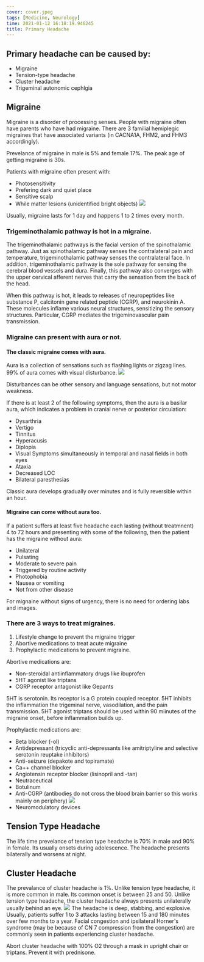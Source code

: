 ```yaml
---
cover: cover.jpeg
tags: [Medicine, Neurology]
time: 2021-01-12 16:18:19.946245
title: Primary Headache
---
```


## Primary headache can be caused by:

- Migraine
- Tension-type headache
- Cluster headache
- Trigeminal autonomic cephlgia

## Migraine

Migraine is a disorder of processing senses.
People with migraine often have parents who have had migraine.
There are 3 familial hemiplegic migraines that have associated variants (in CACNA1A, FHM2, and FHM3 accordingly).

Prevelance of migraine in male is 5% and female 17%.
The peak age of getting migraine is 30s.

Patients with migraine often present with:

- Photosensitivity
- Prefering dark and quiet place
- Sensitive scalp
- While matter lesions (unidentified bright objects)
  ![](image/ubo.png)

Usually, migraine lasts for 1 day and happens 1 to 2 times every month.

### Trigeminothalamic pathway is hot in a migraine.

The trigeminothalamic pathways is the facial version of the spinothalamic pathway.
Just as spinothalamic pathway senses the contralateral pain and temperature, trigeminothalamic pathway senses the contralateral face.
In addition, trigeminothalamic pathway is the sole pathway for sensing the cerebral blood vessels and dura.
Finally, this pathway also converges with the upper cervical afferent nerves that carry the sensation from the back of the head.

When this pathway is hot, it leads to releases of neuropeptides like substance P, calcitonin gene related peptide (CGRP), and neurokinin A.
These molecules inflame various neural structures, sensitizing the sensory structures.
Particular, CGRP mediates the trigeminovascular pain transmission.

### Migraine can present with aura or not.

#### The classic migraine comes with aura.

Aura is a collection of sensations such as flashing lights or zigzag lines.
99% of aura comes with visual disturbance.
![](image/aura.png)

Disturbances can be other sensory and language sensations, but not motor weakness.

If there is at least 2 of the following symptoms, then the aura is a basilar aura, which indicates a problem in cranial nerve or posterior circulation:

- Dysarthria
- Vertigo
- Tinnitus
- Hyperacusis
- Diplopia
- Visual Symptoms simultaneously in temporal and nasal fields in both eyes
- Ataxia
- Decreased LOC
- Bilateral paresthesias

Classic aura develops gradually over minutes and is fully reversible within an hour.

#### Migraine can come without aura too.

If a patient suffers at least five headache each lasting (without treatmnent) 4 to 72 hours and presenting with some of the following, then the patient has the migraine without aura:

- Unilateral
- Pulsating
- Moderate to severe pain
- Triggered by routine activity
- Photophobia
- Nausea or vomiting
- Not from other disease

For mignaine without signs of urgency, there is no need for ordering labs and images.

### There are 3 ways to treat migraines.

1. Lifestyle change to prevent the migraine trigger
2. Abortive medications to treat acute migraine
3. Prophylactic medications to prevent migraine.

Abortive medications are:

- Non-steroidal antiinflammatory drugs like ibuprofen
- 5HT agonist like triptans
- CGRP receptor antagonist like Gepants

5HT is serotonin.
Its receptor is a G protein coupled receptor.
5HT inhibits the inflammation the trigeminal nerve, vasodilation, and the pain transmission.
5HT agonist triptans should be used within 90 miinutes of the migraine onset, before inflammation builds up.

Prophylactic medications are:

- Beta blocker (-ol)
- Antidepressant (tricyclic anti-depressants like amitriptyline and selective serotonin reuptake inhibitors)
- Anti-seizure (depakote and topiramate)
- Ca++ channel blocker
- Angiotensin receptor blocker (lisinopril and -tan)
- Neutraceutical
- Botulinum
- Anti-CGRP (antibodies do not cross the blood brain barrier so this works mainly on periphery)
  ![](image/anticgrpperipherycn5.png)
- Neuromodulatory devices

## Tension Type Headache

The life time prevelance of tension type headache is 70% in male and 90% in female.
Its usually onsets during adolescence.
The headache presents bilaterally and worsens at night.

## Cluster Headache

The prevalance of cluster headache is 1%.
Unlike tension type headache, it is more common in male.
Its common onset is between 25 and 50.
Unlike tension type headache, the cluster headache always presents unilaterally usually behind an eye.
![](image/ch.png)
The headache is deep, stabbing, and explosive.
Usually, patients suffer 1 to 3 attacks lasting between 15 and 180 minutes over few months to a year.
Facial congestion and ipsilateral Horner's syndrome (may be because of CN 7 compression from the congestion) are commonly seen in patients experiencing cluster headache.

Abort cluster headache with 100% O2 through a mask in upright chair or triptans.
Prevent it with prednisone.
